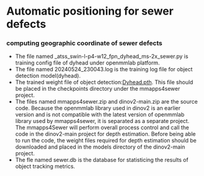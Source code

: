 # Automatic positioning for sewer defects 
### computing geographic coordinate of sewer defects


* The file named _atss_swin-l-p4-w12_fpn_dyhead_ms-2x_sewer.py is training config file of dyhead under openmmlab platform.
* The file named 20240524_230043.log is the training log file for object detection model(dyhead).
* The trained weight file of object detection:[Dyhead.pth](https://drive.google.com/file/d/1rggV4CXF4t9gJV0VaR2xz-pH8IR8rrlN/view?usp=sharing "Dyhead.pth"). This file should be placed in the checkpoints directory under the mmapps4sewer project.
* The files named mmapps4sewer.zip and dinov2-main.zip are the source code. Because the openmmlab library used in dinov2 is an earlier version and is not compatible with the latest version of openmmlab library used by mmapps4sewer, it is separated as a separate project. The mmapps4Sewer will perform overall process control and call the code in the dinov2-main project for depth estimation. Before being able to run the code, the weight files required for depth estimation should be downloaded and placed in the models directory of the dinov2-main project.
* The fle named sewer.db is the database for statisticing the results of object tracking metrics.
